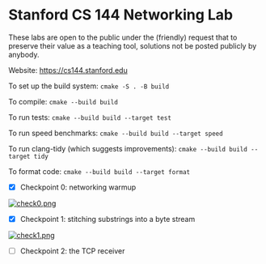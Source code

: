 Stanford CS 144 Networking Lab
==============================

These labs are open to the public under the (friendly) request that to
preserve their value as a teaching tool, solutions not be posted
publicly by anybody.

Website: https://cs144.stanford.edu

To set up the build system: `cmake -S . -B build`

To compile: `cmake --build build`

To run tests: `cmake --build build --target test`

To run speed benchmarks: `cmake --build build --target speed`

To run clang-tidy (which suggests improvements): `cmake --build build --target tidy`

To format code: `cmake --build build --target format`

- [x] Checkpoint 0: networking warmup

[![check0.png](https://s11.ax1x.com/2024/01/20/pFEUeMD.png)](https://imgse.com/i/pFEUeMD)

- [x] Checkpoint 1: stitching substrings into a byte stream

[![check1.png](https://s11.ax1x.com/2024/01/23/pFZ2rUP.png)](https://imgse.com/i/pFZ2rUP)

- [ ] Checkpoint 2: the TCP receiver